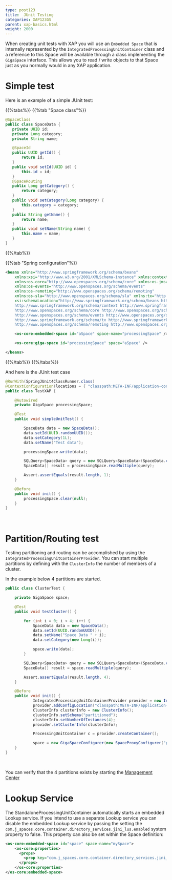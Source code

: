 ```yaml
---
type: post123
title:  JUnit Testing
categories: XAP123GS
parent: xap-basics.html
weight: 2000
---
```




When creating unit tests with XAP you will use an `Embedded Space` that is internally represented by the `IntegratedProcessingUnitContainer` class and a reference to this Space will be available through a class implementing the `GigaSpace` interface. This allows you to read / write objects to that Space just as you normally would in any XAP application.



# Simple test

Here is an example of a simple JUnit test:

{{%tabs%}}
{{%tab "Space class"%}}
 ```java
@SpaceClass
public class SpaceData {
	private UUID id;
	private Long category;
	private String name;

	@SpaceId
	public UUID getId() {
		return id;
	}
	public void setId(UUID id) {
		this.id = id;
	}
	@SpaceRouting
	public Long getCategory() {
		return category;
	}
	public void setCategory(Long category) {
		this.category = category;
	}
	public String getName() {
		return name;
	}
	public void setName(String name) {
		this.name = name;
	}
}
```
{{%/tab%}}

{{%tab "Spring configuration"%}}
```xml
<beans xmlns="http://www.springframework.org/schema/beans"
	xmlns:xsi="http://www.w3.org/2001/XMLSchema-instance" xmlns:context="http://www.springframework.org/schema/context"
	xmlns:os-core="http://www.openspaces.org/schema/core" xmlns:os-jms="http://www.openspaces.org/schema/jms"
	xmlns:os-events="http://www.openspaces.org/schema/events"
	xmlns:os-remoting="http://www.openspaces.org/schema/remoting"
	xmlns:os-sla="http://www.openspaces.org/schema/sla" xmlns:tx="http://www.springframework.org/schema/tx"
	xsi:schemaLocation="http://www.springframework.org/schema/beans http://www.springframework.org/schema/beans/spring-beans-{{%version spring%}}.xsd
	http://www.springframework.org/schema/context http://www.springframework.org/schema/context/spring-context-{{%version spring%}}.xsd
	http://www.openspaces.org/schema/core http://www.openspaces.org/schema/{{%currentversion%}}/core/openspaces-core.xsd
	http://www.openspaces.org/schema/events http://www.openspaces.org/schema/{{%currentversion%}}/events/openspaces-events.xsd
	http://www.springframework.org/schema/tx http://www.springframework.org/schema/tx/spring-tx-{{%version spring%}}.xsd
    http://www.openspaces.org/schema/remoting http://www.openspaces.org/schema/{{%currentversion%}}/remoting/openspaces-remoting.xsd">

	<os-core:embedded-space id="aSpace" space-name="processingSpace" />

	<os-core:giga-space id="processingSpace" space="aSpace" />

</beans>
```
{{%/tab%}}
{{%/tabs%}}

And here is the JUnit test case

```java
@RunWith(SpringJUnit4ClassRunner.class)
@ContextConfiguration(locations = { "classpath:META-INF/application-context.xml" })
public class TestXAP {

	@Autowired
	private GigaSpace processingSpace;

	@Test
	public void simpleUnitTest() {

		SpaceData data = new SpaceData();
		data.setId(UUID.randomUUID());
		data.setCategory(1L);
		data.setName("Test data");

		processingSpace.write(data);

		SQLQuery<SpaceData> query = new SQLQuery<SpaceData>(SpaceData.class, "");
		SpaceData[] result = processingSpace.readMultiple(query);

		Assert.assertEquals(result.length, 1);
	}

	@Before
	public void init() {
		processingSpace.clear(null);
	}
}
```

<br>

# Partition/Routing test

Testing partitioning and routing can be accomplished by using the `IntegratedProcessingUnitContainerProvider`. You can start multiple partitions by defining with the `ClusterInfo` the number of members of a cluster.



In the example below 4 partitions are started.

```java
public class ClusterTest {

	private GigaSpace space;

	@Test
	public void testCluster() {

		for (int i = 0; i < 4; i++) {
			SpaceData data = new SpaceData();
			data.setId(UUID.randomUUID());
			data.setName("Space Data " + i);
			data.setCategory(new Long(i));

			space.write(data);
		}

        SQLQuery<SpaceData> query = new SQLQuery<SpaceData>(SpaceData.class, "");
        SpaceData[] result = space.readMultiple(query);

        Assert.assertEquals(result.length, 4);
	}

	@Before
	public void init() {
            IntegratedProcessingUnitContainerProvider provider = new IntegratedProcessingUnitContainerProvider();
            provider.addConfigLocation("classpath:META-INF/application-context.xml");
            ClusterInfo clusterInfo = new ClusterInfo();
            clusterInfo.setSchema("partitioned");
            clusterInfo.setNumberOfInstances(4);
            provider.setClusterInfo(clusterInfo);

            ProcessingUnitContainer c = provider.createContainer();

            space = new GigaSpaceConfigurer(new SpaceProxyConfigurer("processingSpace")).gigaSpace();
	}
}
```

<br>

You can verify that the 4 partitions exists by starting the [Management Center]({{%currentadmurl%}}/gigaspaces-management-center.html)


#  Lookup Service

The StandaloneProcessingUnitContainer automatically starts an embedded Lookup service. If you intend to use a separate Lookup service you can disable the embedded Lookup service by passing the setting the `com.j_spaces.core.container.directory_services.jini_lus.enabled` system property to false. This property can also be set within the Space definition:

```xml
<os-core:embedded-space id="space" space-name="mySpace">
    <os-core:properties>
      <props>
        <prop key="com.j_spaces.core.container.directory_services.jini_lus.start-embedded-lus">false</prop>
      </props>
    </os-core:properties>
</os-core:embedded-space>
```
